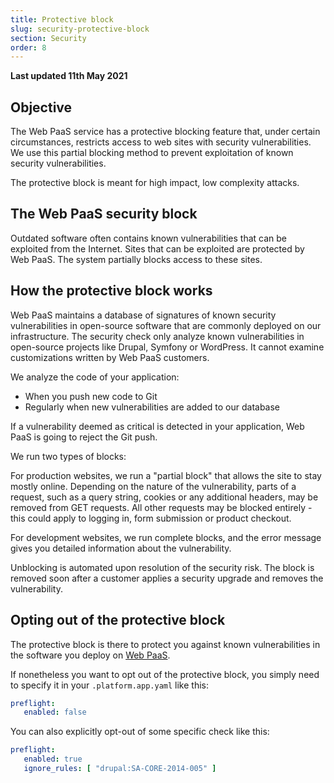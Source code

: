 ```yaml
---
title: Protective block
slug: security-protective-block
section: Security
order: 8
---
```


**Last updated 11th May 2021**


## Objective  

The Web PaaS service has a protective blocking feature that, under certain circumstances, restricts access to web sites with security vulnerabilities. We use this partial blocking method to prevent exploitation of known security vulnerabilities.

The protective block is meant for high impact, low complexity attacks.

## The Web PaaS security block

Outdated software often contains known vulnerabilities that can be exploited from the Internet. Sites that can be exploited are protected by Web PaaS. The system partially blocks access to these sites.

## How the protective block works

Web PaaS maintains a database of signatures of known security vulnerabilities in open-source software that are commonly deployed on our infrastructure. The security check only analyze known vulnerabilities in open-source projects like Drupal, Symfony or WordPress. It cannot examine customizations written by Web PaaS customers.

We analyze the code of your application:

* When you push new code to Git
* Regularly when new vulnerabilities are added to our database

If a vulnerability deemed as critical is detected in your application, Web PaaS is going to reject the Git push.

We run two types of blocks:

For production websites, we run a "partial block" that allows the site to stay mostly online. Depending on the nature of the vulnerability, parts of a request, such as a query string, cookies or any additional headers, may be removed from GET requests. All other requests may be blocked entirely - this could apply to logging in, form submission or product checkout.

For development websites, we run complete blocks, and the error message gives you detailed information about the vulnerability.

Unblocking is automated upon resolution of the security risk. The block is removed soon after a customer applies a security upgrade and removes the vulnerability.

## Opting out of the protective block

The protective block is there to protect you against known vulnerabilities in the software you deploy on [Web PaaS](https://eu.console.webpaas.ovhcloud.com).

If nonetheless you want to opt out of the protective block, you simply need to specify it in your `.platform.app.yaml` like this:

```yaml
preflight:
   enabled: false
```

You can also explicitly opt-out of some specific check like this:

```yaml
preflight:
   enabled: true
   ignore_rules: [ "drupal:SA-CORE-2014-005" ]
```
